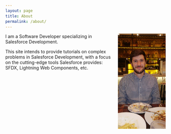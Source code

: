 ```yaml
---
layout: page
title: About
permalink: /about/
---
```


<img src="/assets/img/profile.jpeg" height="300" style="float:right;padding-left: 10px;"/>

I am a Software Developer specializing in Salesforce Development.

This site intends to provide tutorials on complex problems in Salesforce Development, with a focus on the cutting-edge tools Salesforce provides: SFDX, Lightning Web Components, etc.